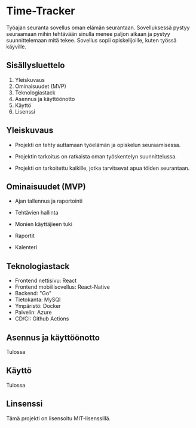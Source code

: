 # Time-Tracker

Työajan seuranta sovellus oman elämän seurantaan. Sovelluksessä pystyy seuraamaan mihin tehtävään sinulla menee paljon aikaan ja pystyy suunnittelemaan mitä tekee. Sovellus sopii opiskelijoille, kuten työssä käyville.

## Sisällysluettelo

1. Yleiskuvaus
2. Ominaisuudet (MVP)
3. Teknologiastack
4. Asennus ja käyttöönotto
5. Käyttö
6. Lisenssi

## Yleiskuvaus

- Projekti on tehty auttamaan työelämän ja opiskelun seuraamisessa.

- Projektin tarkoitus on ratkaista oman työskentelyn suunnittelussa.

- Projekti on tarkoitettu kaikille, jotka tarvitsevat apua töiden seurantaan.

## Ominaisuudet (MVP)

- Ajan tallennus ja raportointi

- Tehtävien hallinta

- Monien käyttäjieen tuki

- Raportit

- Kalenteri

## Teknologiastack

- Frontend nettisivu: React
- Frontend mobiilisovellus: React-Native
- Backend: "Go"
- Tietokanta: MySQl
- Ympäristö: Docker
- Palvelin: Azure
- CD/CI: Github Actions

## Asennus ja käyttöönotto

Tulossa

## Käyttö

Tulossa

## Linsenssi

Tämä projekti on lisensoitu MIT-lisenssillä.
